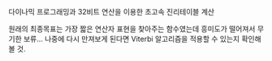 다이나믹 프로그래밍과 32비트 연산을 이용한 초고속 진리테이블 계산

원래의 최종목표는 가장 짧은 연산자 표현을 찾아주는 함수였는데 흥미도가 떨어져서 무기한 보류...
나중에 다시 만져보게 된다면 Viterbi 알고리즘을 적용할 수 있는지 확인해볼 것.
